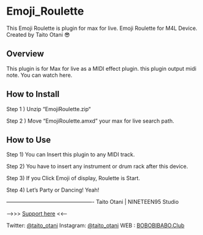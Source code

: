 # Emoji_Roulette
  This Emoji Roulette is plugin for max for live.
  Emoji Roulette for M4L Device. Created by Taito Otani 😎 

## Overview
  This plugin is for Max for live as a MIDI effect plugin. 
  this plugin output midi note. You can watch here.

## How to Install
  Step 1 ) Unzip “EmojiRoulette.zip“

  Step 2 ) Move “EmojiRoulette.amxd” your max for live search path.

## How to Use
  Step 1)  You can Insert this plugin to any MIDI track.
  
  Step 2) You have to insert any instrument or drum rack after this device.

  Step 3) If you Click Emoji of display, Roulette is Start.

  Step 4) Let’s Party or Dancing! Yeah!

————————————————-
Taito Otani  | NINETEEN95 Studio

  —>>>  [Support here](https://paypal.me/taitootani?locale.x=ja_JP) <<—

  Twitter: [@taito_otani](https://twitter.com/taito_otani)
  Instagram: [@taito_otani](https://www.instagram.com/taito_otani/)
  WEB : [BOBOBIBABO.Club](http://bobobibabo.club/)
